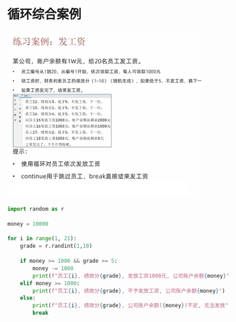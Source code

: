 # 循环综合案例

![image-20240908195729287](assets\image-20240908195729287.png)

```python
import random as r

money = 10000

for i in range(1, 21):
    grade = r.randint(1,10)
    
    if money >= 1000 && grade >= 5:
        money -= 1000
        print(f"员工{i}, 绩效分{grade}, 发放工资1000元, 公司账户余额{money}")
    elif money >= 1000:
        print(f"员工{i}, 绩效分{grade}, 不予发放工资, 公司账户余额{money}")
    else:
        print(f"员工{i}, 绩效分{grade}, 公司账户余额({money})不足, 无法发放")
        break
```

